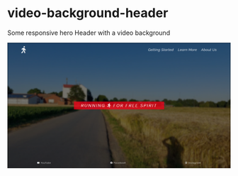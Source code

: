# video-background-header
Some responsive hero Header with a video background

![Video Background](./assets/images/showcase00.png)

